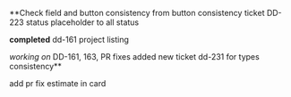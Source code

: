 **Check field and  button consistency from button consistency ticket DD-223
status placeholder to all status

**completed** dd-161 project listing 

*working on* 
DD-161, 163,  PR fixes
added  new ticket dd-231 for types consistency** 


add pr fix estimate in card

